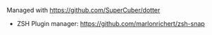 Managed with <https://github.com/SuperCuber/dotter>

- ZSH Plugin manager: <https://github.com/marlonrichert/zsh-snap>
